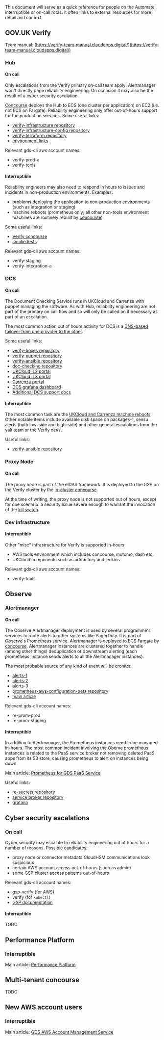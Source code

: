 This document will serve as a quick reference for people on the
Automate interruptible or on-call rotas. It often links to external
resources for more detail and context.

## GOV.UK Verify

Team manual:
[https://verify-team-manual.cloudapps.digital/](https://verify-team-manual.cloudapps.digital/)

### Hub

#### On call

Only escalations from the Verify primary on-call team apply; Alertmanager won't
directly page reliability engineering. On occasion it may also be the result of
a cyber security escalation.

[Concourse](https://deployer.tools.signin.service.gov.uk/teams/main/pipelines/deploy-verify-hub)
deploys the Hub to ECS (one cluster per application) on EC2 (i.e. not ECS on
Fargate). Reliability engineering only offer out-of-hours support for the
production services. Some useful links:

* [verify-infrastructure
  repository](https://github.com/alphagov/verify-infrastructure)
* [verify-infrastructure-config
  repository](https://github.com/alphagov/verify-infrastructure-config)
* [verify-terraform repository](https://github.com/alphagov/verify-terraform)
* [environment
  links](https://verify-team-manual.cloudapps.digital/documentation/support/second-line/environment-links.html)

Relevant gds-cli aws account names:

* verify-prod-a
* verify-tools

#### Interruptible

Reliability engineers may also need to respond in hours to issues and incidents
in non-production environments. Examples:

* problems deploying the application to non-production environments (such as
  integration or staging)
* machine reboots (prometheus only; all other non-tools environment machines are
  routinely rebuilt by
  [concourse](https://deployer.tools.signin.service.gov.uk/teams/main/pipelines/deploy-verify-hub?group=instance-rolling))

Some useful links:

* [Verify concourse](https://deployer.tools.signin.service.gov.uk)
* [smoke
  tests](https://deployer.tools.signin.service.gov.uk/teams/main/pipelines/smoketests)

Relevant gds-cli aws account names:

* verify-staging
* verify-integration-a

### DCS

#### On call

The Document Checking Service runs in UKCloud and Carrenza with puppet managing
the software. As with Hub, reliability engineering are not part of the primary
on call flow and so will only be called on if necessary as part of an
escalation.

The most common action out of hours activity for DCS is a [DNS-based
failover from one provider to the
other](https://re-team-manual.cloudapps.digital/verify.html#dns-changes).


Some useful links:

* [verify-boxes repository](https://github.com/alphagov/verify-boxes)
* [verify-puppet repository](https://github.com/alphagov/verify-puppet)
* [verify-ansible repository](https://github.com/alphagov/verify-ansible)
* [doc-checking repository](https://github.com/alphagov/doc-checking)
* [UKCloud IL2 portal](https://portal.skyscapecloud.com/login)
* [UKCloud IL3 portal](https://portal.skyscapecloud.gsi.gov.uk/login)
* [Carrenza portal](https://vcloud.carrenza.com/cloud/org/62xq)
* [DCS grafana
  dashboard](https://grafana.tools.signin.service.gov.uk/d/yOz9AKRZk/dcs-ukc-and-cr?orgId=1&var-Graphite=All)
* [Additional DCS support
  docs](https://verify-team-manual.cloudapps.digital/documentation/support/#dcs)

#### Interruptible

The most common task are the [UKCloud and Carrenza machine
reboots](https://verify-team-manual.cloudapps.digital/documentation/support/dcs/rolling-reboots.html).
Other notable items include available disk space on packages-1, sensu
alerts (both low-side and high-side) and other general escalations
from the yak team or the Verify devs.

Useful links:

* [verify-ansible repository](https://github.com/alphagov/verify-ansible)

### Proxy Node

#### On call

The proxy node is part of the eIDAS framework. It is deployed to the GSP on the
Verify cluster by the [in-cluster
concourse](https://ci.london.verify.govsvc.uk/teams/proxy-node-prod/pipelines/deploy).

At the time of writing, the proxy node is not supported out of hours,
except for one scenario: a security issue severe enough to warrant the
invocation of the [kill
switch](https://ci.london.verify.govsvc.uk/teams/proxy-node-prod/pipelines/killswitch).

### Dev infrastructure

#### Interruptible

Other "misc" infrastructure for Verify is supported in-hours:

* AWS tools environment which includes concourse, motomo, dash etc.
* UKCloud components such as artifactory and jenkins

Relevant gds-cli aws account names:

* verify-tools

## Observe

### Alertmanager

#### On call

The Observe Alertmanager deployment is used by several programme's services to
route alerts to other systems like PagerDuty. It is part of Observe's Prometheus
service. Alertmanager is deployed to ECS Fargate by
[concourse](https://cd.gds-reliability.engineering/teams/autom8/pipelines/prometheus).
Alertmanager instances are clustered together to handle (among other things)
deduplication of downstream alerting (each prometheus instance sends alerts to
all the Alertmanager instances).

The most probable source of any kind of event will be cronitor.

* [alerts-1](https://alerts-1.monitoring.gds-reliability.engineering/)
* [alerts-2](https://alerts-2.monitoring.gds-reliability.engineering/)
* [alerts-3](https://alerts-3.monitoring.gds-reliability.engineering/)
* [prometheus-aws-configuration-beta
  repository](https://github.com/alphagov/prometheus-aws-configuration-beta)
* [main
  article](https://re-team-manual.cloudapps.digital/prometheus-for-gds-paas-users.html)

Relevant gds-cli account names:

* re-prom-prod
* re-prom-staging

#### Interruptible

In addition to Alertmanager, the Prometheus instances need to be managed
in-hours. The most common incident involving the Oberve prometheus instances is
related to the PaaS service broker not removing deleted PaaS apps from its S3
store, causing prometheus to alert on instances being down.

Main article: [Prometheus for GDS PaaS
Service](https://re-team-manual.cloudapps.digital/prometheus-for-gds-paas-users.html)

Useful links:

* [re-secrets repository](https://github.com/alphagov/re-secrets)
* [service broker repository](https://github.com/alphagov/cf_app_discovery)
* [grafana](https://grafana-paas.cloudapps.digital/)

## Cyber security escalations

### On call

Cyber security may escalate to reliability engineering out of hours for a number
of reasons. Possible candidates:

* proxy node or connector metadata CloudHSM communications look
  suspicious
* certain AWS account access out-of-hours (such as admin)
* some GSP cluster access patterns out-of-hours

Relevant gds-cli account names:

* gsp-verify (for AWS)
* verify (for `kubectl`)
* [GSP documentation](https://github.com/alphagov/gsp/tree/master/docs)

#### Interruptible

TODO

## Performance Platform

### Interruptible

Main article: [Performance
Platform](https://re-team-manual.cloudapps.digital/performance-platform.html)

## Multi-tenant concourse

TODO

## New AWS account users

### Interruptible

Main article: [GDS AWS Account Management
Service](https://re-team-manual.cloudapps.digital/gds-aws-account-management-service.html)
